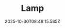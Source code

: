 ---
title: "Lamp"
description: ""
image: "/uploads/photos/0037-Lamp.webp"
display: "/uploads/photos/0037-Lamp-display.webp"
thumbnail: "/uploads/photos/0037-Lamp-thumb.webp"
width: 6000
height: 4000
featured: false
date: 2025-10-30T08:48:15.585Z
order: 0
---